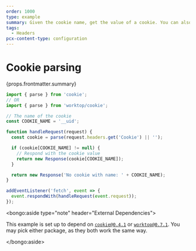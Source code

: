 ```yaml
---
order: 1000
type: example
summary: Given the cookie name, get the value of a cookie. You can also use cookies for A/B testing.
tags:
  - Headers
pcx-content-type: configuration
---
```


# Cookie parsing

<ContentColumn>
  <p>{props.frontmatter.summary}</p>
</ContentColumn>

```js
import { parse } from 'cookie';
// OR
import { parse } from 'worktop/cookie';

// The name of the cookie
const COOKIE_NAME = '__uid';

function handleRequest(request) {
  const cookie = parse(request.headers.get('Cookie') || '');

  if (cookie[COOKIE_NAME] != null) {
    // Respond with the cookie value
    return new Response(cookie[COOKIE_NAME]);
  }

  return new Response('No cookie with name: ' + COOKIE_NAME);
}

addEventListener('fetch', event => {
  event.respondWith(handleRequest(event.request));
});
```

<bongo:aside type="note" header="External Dependencies">

This example is set up to depend on [`cookie@0.4.1`](https://www.npmjs.com/package/cookie/v/0.4.1) or [`worktop@0.7.1`](https://www.npmjs.com/package/worktop/v/0.7.1). You may pick either package, as they both work the same way.

</bongo:aside>
